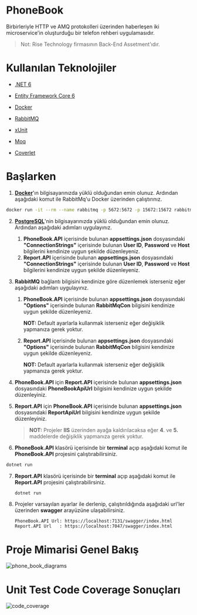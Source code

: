# PhoneBook

Birbirleriyle HTTP ve AMQ protokolleri üzerinden haberleşen iki microservice'in oluşturduğu bir telefon rehberi uygulamasıdır.

> Not: Rise Technology firmasının Back-End Assetment'ıdır.



# Kullanılan Teknolojiler

- [.NET 6](https://docs.microsoft.com/en-us/aspnet/core/introduction-to-aspnet-core?view=aspnetcore-6.0)

- [Entity Framework Core 6](https://docs.microsoft.com/en-us/ef/core/)

- [Docker](https://www.docker.com/)

- [RabbitMQ](https://www.rabbitmq.com/)

- [xUnit](https://xunit.net/)

- [Moq](https://github.com/moq)

- [Coverlet](https://github.com/coverlet-coverage/coverlet)



# Başlarken

1) [**Docker**](https://www.docker.com/)'ın bilgisayarınızda yüklü olduğundan emin olunuz. Ardından aşağıdaki komut ile RabbitMq'u Docker üzerinden çalıştırınız.

```bash
docker run -it --rm --name rabbitmq -p 5672:5672 -p 15672:15672 rabbitmq:3.9-management
```

2. [**PostgreSQL**](https://www.postgresql.org/)'nin bilgisayarınızda yüklü olduğundan emin olunuz. Ardından aşağıdaki adımları uygulayınız.
   1. **PhoneBook.API** içerisinde bulunan **appsettings.json** dosyasındaki **"ConnectionStrings"** içerisinde bulunan **User ID**, **Password** ve **Host** bilgilerini kendinize uygun şekilde düzenleyeniz.
   2. **Report.API** içerisinde bulunan **appsettings.json** dosyasındaki **"ConnectionStrings"** içerisinde bulunan **User ID**, **Password** ve **Host** bilgilerini kendinize uygun şekilde düzenleyeniz.

3. **RabbitMQ** bağlantı bilgisini kendinize göre düzenlemek isterseniz eğer aşağıdaki adımları uygulayınız. 

   1. **PhoneBook.API** içerisinde bulunan **appsettings.json** dosyasındaki **"Options"** içerisinde bulunan **RabbitMqCon** bilgisini kendinize uygun şekilde düzenleyeniz.

      **NOT:** Default ayarlarla kullanmak isterseniz eğer değişiklik yapmanıza gerek yoktur.
   
   2. **Report.API** içerisinde bulunan **appsettings.json** dosyasındaki **"Options"** içerisinde bulunan **RabbitMqCon** bilgisini kendinize uygun şekilde düzenleyeniz.
   
         **NOT:** Default ayarlarla kullanmak isterseniz eğer değişiklik yapmanıza gerek yoktur.
   
4. **PhoneBook.API** için **Report.API** içerisinde bulunan **appsettings.json** dosyasındaki **PhoneBookApiUrl** bilgisini kendinize uygun şekilde düzenleyiniz.
   
5. **Report.API** için **PhoneBook.API** içerisinde bulunan **appsettings.json** dosyasındaki **ReportApiUrl** bilgisini kendinize uygun şekilde düzenleyiniz.

   > **NOT:** Projeler **IIS** üzerinden ayağa kaldırılacaksa eğer **4**. ve **5.** maddelerde değişiklik yapmanıza gerek yoktur.

6.  **PhoneBook.API** klasörü içerisinde bir **terminal** açıp aşağıdaki komut ile **PhoneBook.API** projesini çalıştırabilirsiniz.

   ```bash
   dotnet run
   ```

7. **Report.API** klasörü içerisinde bir **terminal** açıp aşağıdaki komut ile **Report.API** projesini çalıştırabilirsiniz.

      ```bash
      dotnet run
      ```

8. Projeler varsayılan ayarlar ile derlenip, çalıştırıldığında aşağıdaki url'ler üzerinden **swagger** arayüzüne ulaşabilirsiniz.

      ```
      PhoneBook.API Url: https://localhost:7131/swagger/index.html
      Report.API Url   : https://localhost:7047/swagger/index.html
      ```



# Proje Mimarisi Genel Bakış

![phone_book_diagrams](C:\Users\mkurs\Desktop\readme-soruces\phone_book_diagrams.png)



# Unit Test Code Coverage Sonuçları

![code_coverage](C:\Users\mkurs\Desktop\readme-soruces\code_coverage.png)



